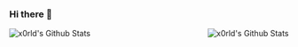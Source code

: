 <!--
**x0rld/x0rld** is a ✨ _special_ ✨ repository because its `README.md` (this file) appears on your GitHub profile.

Here are some ideas to get you started:

- 🔭 I’m currently working on ...
- 🌱 I’m currently learning ...
- 👯 I’m looking to collaborate on ...
- 🤔 I’m looking for help with ...
- 💬 Ask me about ...
- 📫 How to reach me: ...
- 😄 Pronouns: ...
- ⚡ Fun fact: ...
-->
### Hi there :wave:

<img align="left" alt="x0rld's Github Stats" src="https://github-readme-stats.vercel.app/api/top-langs/?username=x0rld&show_icons=true&hide_border=true" />
<img align="right" alt="x0rld's Github Stats" src="https://github-readme-stats.vercel.app/api?username=x0rld&show_icons=true&hide_border=true" />
